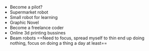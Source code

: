 - Become a pilot?
- Supermarket robot
- Small robot for learning
- Graphic Novel
- Become a freelance coder
- Online 3d printing bussines
- Beam robots
==Need to focus, spread myself to thin end  up doing nothing, focus on doing a thing a day at least==
